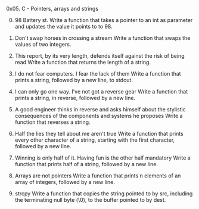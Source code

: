 
0x05. C - Pointers, arrays and strings

0. 98 Battery st.
Write a function that takes a pointer to an int as parameter and updates the value it points to to 98.
   
1. Don't swap horses in crossing a stream
Write a function that swaps the values of two integers.
  
2. This report, by its very length, defends itself against the risk of being read
Write a function that returns the length of a string.

3. I do not fear computers. I fear the lack of them
Write a function that prints a string, followed by a new line, to stdout.
  
4. I can only go one way. I've not got a reverse gear
Write a function that prints a string, in reverse, followed by a new line.
  
5. A good engineer thinks in reverse and asks himself about the stylistic consequences of the components and systems he proposes
Write a function that reverses a string.
  
6. Half the lies they tell about me aren't true
Write a function that prints every other character of a string, starting with the first character, followed by a new line.
  
7. Winning is only half of it. Having fun is the other half
mandatory
Write a function that prints half of a string, followed by a new line.
  
8. Arrays are not pointers
Write a function that prints n elements of an array of integers, followed by a new line.

9. strcpy
Write a function that copies the string pointed to by src, including the terminating null byte (\0), to the buffer pointed to by dest.


